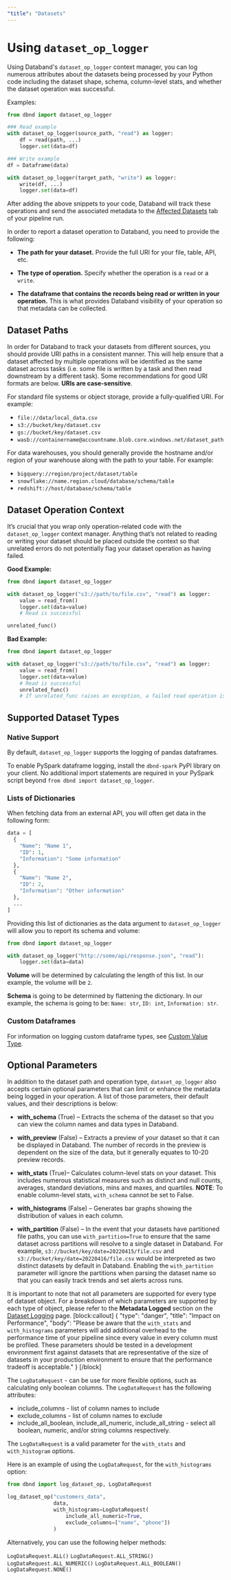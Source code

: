 ```yaml
---
"title": "Datasets"
---
```

# Using `dataset_op_logger`
Using Databand's `dataset_op_logger` context manager, you can log numerous attributes about the datasets being processed by your Python code including the dataset shape, schema, column-level stats, and whether the dataset operation was successful.

Examples:

<!-- noqa -->
```python
from dbnd import dataset_op_logger

### Read example
with dataset_op_logger(source_path, "read") as logger:
    df = read(path, ...)
    logger.set(data=df)

### Write example
df = Dataframe(data)

with dataset_op_logger(target_path, "write") as logger:
    write(df, ...)
    logger.set(data=df)
```

After adding the above snippets to your code, Databand will track these operations and send the associated metadata to the [Affected Datasets](doc:affected-datasets) tab of your pipeline run.

In order to report a dataset operation to Databand, you need to provide the following:
* **The path for your dataset.** Provide the full URI for your file, table, API, etc.

* **The type of operation.** Specify whether the operation is a `read` or a `write`.

* **The dataframe that contains the records being read or written in your operation.** This is what provides Databand visibility of your operation so that metadata can be collected.


## Dataset Paths
In order for Databand to track your datasets from different sources, you should provide URI paths in a consistent manner. This will help ensure that a dataset affected by multiple operations will be identified as the same dataset across tasks (i.e. some file is written by a task and then read downstream by a different task). Some recommendations for good URI formats are below. **URIs are case-sensitive**.

For standard file systems or object storage, provide a fully-qualified URI. For example:
* `file://data/local_data.csv`
* `s3://bucket/key/dataset.csv`
* `gs://bucket/key/dataset.csv`
* `wasb://containername@accountname.blob.core.windows.net/dataset_path`

For data warehouses, you should generally provide the hostname and/or region of your warehouse along with the path to your table. For example:
* `bigquery://region/project/dataset/table`
* `snowflake://name.region.cloud/database/schema/table`
* `redshift://host/database/schema/table`

## Dataset Operation Context
It’s crucial that you wrap only operation-related code with the `dataset_op_logger` context manager. Anything that’s not related to reading or writing your dataset should be placed outside the context so that unrelated errors do not potentially flag your dataset operation as having failed.

**Good Example:**

<!-- noqa -->
```python
from dbnd import dataset_op_logger

with dataset_op_logger("s3://path/to/file.csv", "read") as logger:
    value = read_from()
    logger.set(data=value)
    # Read is successful

unrelated_func()
```

**Bad Example:**

<!-- noqa -->
```python
from dbnd import dataset_op_logger

with dataset_op_logger("s3://path/to/file.csv", "read") as logger:
    value = read_from()
    logger.set(data=value)
    # Read is successful
    unrelated_func()
    # If unrelated_func raises an exception, a failed read operation is reported to Databand.
```

## Supported Dataset Types
### Native Support
By default, `dataset_op_logger` supports the logging of pandas dataframes.

To enable PySpark dataframe logging, install the `dbnd-spark` PyPI library on your client. No additional import statements are required in your PySpark script beyond `from dbnd import dataset_op_logger`.

### Lists of Dictionaries
When fetching data from an external API, you will often get data in the following form:
```python
data = [
  {
    "Name": "Name 1",
    "ID": 1,
    "Information": "Some information"
  },
  {
    "Name": "Name 2",
    "ID": 2,
    "Information": "Other information"
  },
  ...
]
```

Providing this list of dictionaries as the data argument to `dataset_op_logger` will allow you to report its schema and volume:

<!-- noqa -->
```python
from dbnd import dataset_op_logger

with dataset_op_logger("http://some/api/response.json", "read"):
    logger.set(data=data)
```

**Volume** will be determined by calculating the length of this list. In our example, the volume will be `2`.

**Schema** is going to be determined by flattening the dictionary. In our example, the schema is going to be: `Name: str`, `ID: int`, `Information: str`.

### Custom Dataframes
For information on logging custom dataframe types, see [Custom Value Type](doc:custom-value-type).

## Optional Parameters
In addition to the dataset path and operation type, `dataset_op_logger` also accepts certain optional parameters that can limit or enhance the metadata being logged in your operation. A list of those parameters, their default values, and their descriptions is below:

* **with_schema** (True) – Extracts the schema of the dataset so that you can view the column names and data types in Databand.

* **with_preview** (False) – Extracts a preview of your dataset so that it can be displayed in Databand. The number of records in the preview is dependent on the size of the data, but it generally equates to 10-20 preview records.

* **with_stats** (True)– Calculates column-level stats on your dataset. This includes numerous statistical measures such as distinct and null counts, averages, standard deviations, mins and maxes, and quartiles. **NOTE**: To enable column-level stats, `with_schema` cannot be set to False.

* **with_histograms** (False) – Generates bar graphs showing the distribution of values in each column.

* **with_partition** (False) – In the event that your datasets have partitioned file paths, you can use `with_partition=True` to ensure that the same dataset across partitions will resolve to a single dataset in Databand. For example, `s3://bucket/key/date=20220415/file.csv` and `s3://bucket/key/date=20220416/file.csv` would be interpreted as two distinct datasets by default in Databand. Enabling the `with_partition` parameter will ignore the partitions when parsing the dataset name so that you can easily track trends and set alerts across runs.

It is important to note that not all parameters are supported for every type of dataset object. For a breakdown of which parameters are supported by each type of object, please refer to the **Metadata Logged** section on the [Dataset Logging](doc:dataset-logging#metadata-logged) page.
[block:callout]
{
  "type": "danger",
  "title": "Impact on Performance",
  "body": "Please be aware that the `with_stats` and `with_histograms` parameters will add additional overhead to the performance time of your pipeline since every value in every column must be profiled. These parameters should be tested in a development environment first against datasets that are representative of the size of datasets in your production environment to ensure that the performance tradeoff is acceptable."
}
[/block]

The `LogDataRequest` - can be use for more flexible options, such as calculating only boolean columns. The `LogDataRequest` has the following attributes:

* include_columns - list of column names to include
* exclude_columns - list of column names to exclude
* include_all_boolean, include_all_numeric, include_all_string - select all boolean, numeric, and/or string columns respectively. 

The `LogDataRequest` is a valid parameter for the `with_stats` and `with_histogram` options.

Here is an example of using the `LogDataRequest`, for the `with_histograms` option:

<!-- noqa -->
```python
from dbnd import log_dataset_op, LogDataRequest

log_dataset_op("customers_data",
               data,
               with_histograms=LogDataRequest(
                   include_all_numeric=True,
                   exclude_columns=["name", "phone"])
               )
```

Alternatively, you can use the following helper methods:

`LogDataRequest.ALL()`
`LogDataRequest.ALL_STRING()`
`LogDataRequest.ALL_NUMERIC()`
`LogDataRequest.ALL_BOOLEAN()`
`LogDataRequest.NONE()`
